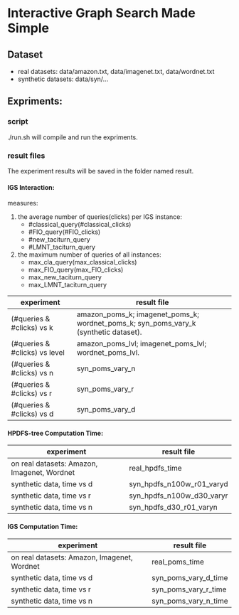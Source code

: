 # Interactive Graph Search Made Simple
## Dataset
- real datasets: data/amazon.txt, data/imagenet.txt, data/wordnet.txt
- synthetic datasets: data/syn/...
## Expriments:
### script
./run.sh will compile and run the expriments.
### result files
The experiment results will be saved in the  folder named result.
#### IGS Interaction:
measures:
1. the average number of queries(clicks) per IGS instance:
    - #classical_query(#classical_clicks)
    - #FIO_query(#FIO_clicks)
    - #new_taciturn_query
    - #LMNT_taciturn_query 
2. the maximum number of queries of all instances:
    - max_cla_query(max_classical_clicks)
    - max_FIO_query(max_FIO_clicks)
    - max_new_taciturn_query
    - max_LMNT_taciturn_query 

| experiment    | result file |
| -------- | ------- |
| (#queries & #clicks) vs k |  amazon_poms_k; imagenet_poms_k; wordnet_poms_k; syn_poms_vary_k (synthetic dataset). |
| (#queries & #clicks) vs level | amazon_poms_lvl; imagenet_poms_lvl; wordnet_poms_lvl.|
| (#queries & #clicks) vs n |  syn_poms_vary_n   |
| (#queries & #clicks) vs r |  syn_poms_vary_r   |
| (#queries & #clicks) vs d |  syn_poms_vary_d   |

#### HPDFS-tree Computation Time:
| experiment    | result file |
| -------- | ------- |
| on real datasets: Amazon, Imagenet, Wordnet | real_hpdfs_time |
| synthetic data, time vs d|syn_hpdfs_n100w_r01_varyd
| synthetic data, time vs r |  syn_hpdfs_n100w_d30_varyr   |
| synthetic data, time vs n |  syn_hpdfs_d30_r01_varyn   |

#### IGS Computation Time:
| experiment    | result file |
| -------- | ------- |
| on real datasets: Amazon, Imagenet, Wordnet | real_poms_time |
| synthetic data, time vs d|syn_poms_vary_d_time
| synthetic data, time vs r |  syn_poms_vary_r_time   |
| synthetic data, time vs n |  syn_poms_vary_n_time   |